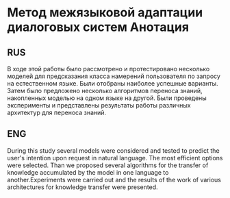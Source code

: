 # Метод межязыковой адаптации диалоговых систем Анотация

## RUS

В ходе этой работы было рассмотрено и протестировано несколько моделей для предсказания класса намерений пользователя по запросу на естественном языке. Были отобраны наиболее успешные варианты. Затем было предложено несколько алгоритмов переноса знаний, накопленных моделью на одном языке на другой. Были проведены эксперименты и представлены результаты работы различных архитектур для переноса знаний.
## ENG

During this study several models were considered and tested to predict the user's intention upon request in natural language. The most efficient options were selected. Than we proposed several algorithms for the transfer of knowledge accumulated by the model in one language to another.Experiments were carried out and the results of the work of various architectures for knowledge transfer were presented.
